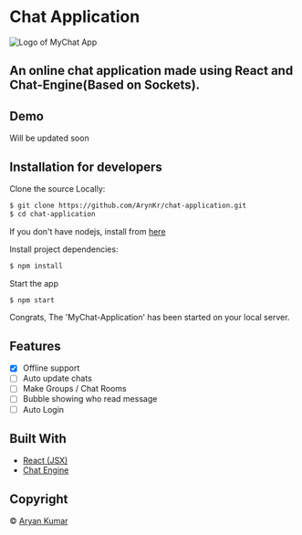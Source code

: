 # Chat Application

![Logo of MyChat App](https://icons.iconarchive.com/icons/bokehlicia/captiva/256/chat-bubble-icon.png "Logo Title Text 1")

## An online chat application made using React and Chat-Engine(Based on Sockets).

## Demo

Will be updated soon

## Installation for developers

Clone the source Locally:

```sh
$ git clone https://github.com/ArynKr/chat-application.git
$ cd chat-application
```

If you don't have nodejs, install from [here](https://www.nodejs.org)

Install project dependencies:

```sh
$ npm install
```

Start the app

```sh
$ npm start
```

Congrats, The 'MyChat-Application' has been started on your local server.

## Features

- [x] Offline support
- [ ] Auto update chats
- [ ] Make Groups / Chat Rooms
- [ ] Bubble showing who read message
- [ ] Auto Login

## Built With

- [React (JSX)](https://www.reactjs.org)
- [Chat Engine](https://chatengine.io)

## Copyright

&copy; [Aryan Kumar](https://www.github.com/arynkr)
